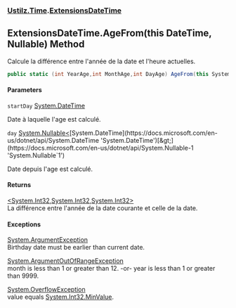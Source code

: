 ### [Ustilz.Time](Ustilz.Time.md 'Ustilz.Time').[ExtensionsDateTime](Ustilz.Time.ExtensionsDateTime.md 'Ustilz.Time.ExtensionsDateTime')

## ExtensionsDateTime.AgeFrom(this DateTime, Nullable<DateTime>) Method

Calcule la différence entre l'année de la date et l'heure actuelles.

```csharp
public static (int YearAge,int MonthAge,int DayAge) AgeFrom(this System.DateTime startDay, System.Nullable<System.DateTime> day=null);
```
#### Parameters

<a name='Ustilz.Time.ExtensionsDateTime.AgeFrom(thisSystem.DateTime,System.Nullable_System.DateTime_).startDay'></a>

`startDay` [System.DateTime](https://docs.microsoft.com/en-us/dotnet/api/System.DateTime 'System.DateTime')

Date à laquelle l'age est calculé.

<a name='Ustilz.Time.ExtensionsDateTime.AgeFrom(thisSystem.DateTime,System.Nullable_System.DateTime_).day'></a>

`day` [System.Nullable&lt;](https://docs.microsoft.com/en-us/dotnet/api/System.Nullable-1 'System.Nullable`1')[System.DateTime](https://docs.microsoft.com/en-us/dotnet/api/System.DateTime 'System.DateTime')[&gt;](https://docs.microsoft.com/en-us/dotnet/api/System.Nullable-1 'System.Nullable`1')

Date depuis l'age est calculé.

#### Returns
[&lt;](https://docs.microsoft.com/en-us/dotnet/api/System.ValueTuple 'System.ValueTuple')[System.Int32](https://docs.microsoft.com/en-us/dotnet/api/System.Int32 'System.Int32')[,](https://docs.microsoft.com/en-us/dotnet/api/System.ValueTuple 'System.ValueTuple')[System.Int32](https://docs.microsoft.com/en-us/dotnet/api/System.Int32 'System.Int32')[,](https://docs.microsoft.com/en-us/dotnet/api/System.ValueTuple 'System.ValueTuple')[System.Int32](https://docs.microsoft.com/en-us/dotnet/api/System.Int32 'System.Int32')[&gt;](https://docs.microsoft.com/en-us/dotnet/api/System.ValueTuple 'System.ValueTuple')  
La différence entre l'année de la date courante et celle de la date.

#### Exceptions

[System.ArgumentException](https://docs.microsoft.com/en-us/dotnet/api/System.ArgumentException 'System.ArgumentException')  
Birthday date must be earlier than current date.

[System.ArgumentOutOfRangeException](https://docs.microsoft.com/en-us/dotnet/api/System.ArgumentOutOfRangeException 'System.ArgumentOutOfRangeException')  
month is less than 1 or greater than 12. -or- year is less than 1 or greater than 9999.

[System.OverflowException](https://docs.microsoft.com/en-us/dotnet/api/System.OverflowException 'System.OverflowException')  
value equals [System.Int32.MinValue](https://docs.microsoft.com/en-us/dotnet/api/System.Int32.MinValue 'System.Int32.MinValue').